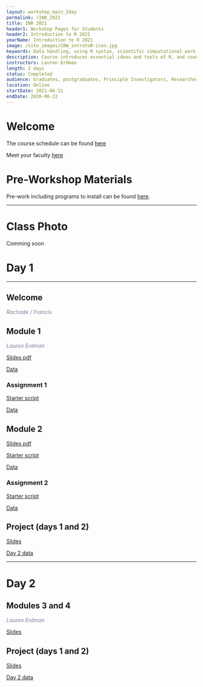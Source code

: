 ```yaml
---
layout: workshop_main_2day
permalink: /INR_2021
title: INR 2021
header1: Workshop Pages for Students
header2: Introduction to R 2021
yearName: Introduction to R 2021
image: /site_images/CBW_introtoR-icon.jpg
keywords: Data handling, using R syntax, scientific computational work
description: Course introduces essential ideas and tools of R, and covers statistical tests in R.
instructors: Lauren Erdman
length: 2 days
status: Completed
audience: Graduates, postgraduates, Principle Investigators, Researchers
location: Online
startDate: 2021-06-21
endDate: 2020-06-22
---
```


# Welcome <a id="welcome"></a>

The course schedule can be found [here](https://bioinformaticsdotca.github.io/INR_2021_schedule)

Meet your faculty [here](https://drive.google.com/file/d/1Qj9GCzzx9Z7EahMesHG4m20iHuXWxNg6/view?usp=sharing) 


# Pre-Workshop Materials <a id="preworkshop"></a>

Pre-work including programs to install can be found [here](https://forms.gle/1LEsZRzuuiEY7nX19).  

***

# Class Photo

Comming soon

# Day 1 <a id="day1"></a>

***

## Welcome

*<font color="#827e9c">Rachade / Francis </font>*
 
 ## Module 1
 
 *<font color="#827e9c">Lauren Erdman</font>* 
 
 [Slides pdf](https://drive.google.com/file/d/12rxRJPsveBiKw-ltb_8CUEr_NPITYjaE/view?usp=sharing)

 [Data](https://drive.google.com/file/d/1H7h9mHTYK1QAH4wfNCK9vmiXKFk8ajMZ/view?usp=sharing)
 
### Assignment 1 

[Starter script](https://drive.google.com/file/d/1NLsnVHOToG4OY9pWFrwYu60JG6NP3NjP/view?usp=sharing)

[Data](https://drive.google.com/file/d/1l3oCfJrn2ztoUjkpkctTr5_WGjFvD9JQ/view?usp=sharing)

## Module 2

[Slides pdf](https://drive.google.com/file/d/1igGS3RBTHNIdI6KSXECaDDKi3VvTSCoi/view?usp=sharing)

[Starter script](https://drive.google.com/file/d/1w31LrBcjFJ46iCo992sIO01BbhKHAG7-/view?usp=sharing)

[Data](https://drive.google.com/file/d/1XeP5vWIv0uJXS8kvJT7CXa3b6APpKU3T/view?usp=sharing)

### Assignment 2 

[Starter script](https://drive.google.com/file/d/1PBkXgGVWOx9yRK6XNECcCstcDCfGENh3/view?usp=sharing)

[Data](https://drive.google.com/file/d/10uwH8Acm0-_XFMqBAgmvCrwyKKhpTkME/view?usp=sharing)

## Project (days 1 and 2)

[Slides](https://docs.google.com/presentation/d/1BBoVFpnn0rVc3aXBkbXn-u0BOhYNhq9j3sg4ldQy_WU/edit?usp=sharing)

[Day 2 data](https://drive.google.com/file/d/1qKTRjc4zXhJcXZosO8rME-D8MDKo_91i/view?usp=sharing)



***

# Day 2 <a id="day2"></a>

## Modules 3 and 4

*<font color="#827e9c">Lauren Erdman</font>* 

[Slides]()


## Project (days 1 and 2)

[Slides](https://docs.google.com/presentation/d/1BBoVFpnn0rVc3aXBkbXn-u0BOhYNhq9j3sg4ldQy_WU/edit?usp=sharing)

[Day 2 data](https://drive.google.com/file/d/1qKTRjc4zXhJcXZosO8rME-D8MDKo_91i/view?usp=sharing)





